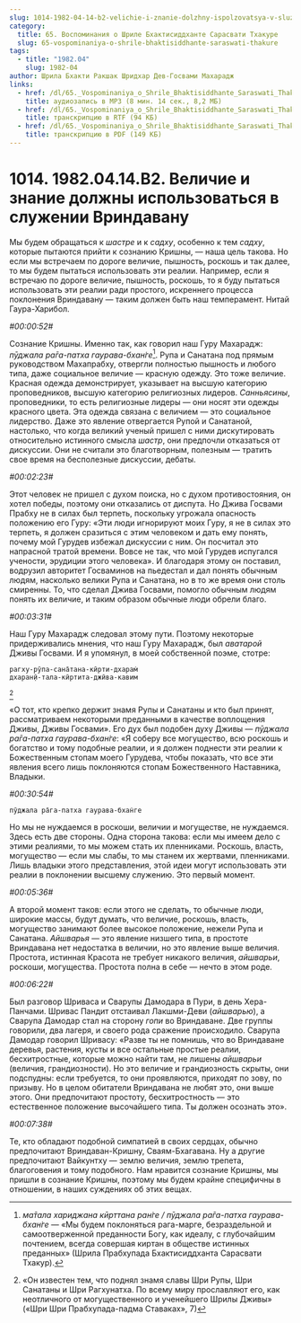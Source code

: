 ```yaml
---
slug: 1014-1982-04-14-b2-velichie-i-znanie-dolzhny-ispolzovatsya-v-sluzhenii-vrindavanu
category:
  title: 65. Воспоминания о Шриле Бхактисиддханте Сарасвати Тхакуре
  slug: 65-vospominaniya-o-shrile-bhaktisiddhante-saraswati-thakure
tags:
  - title: "1982.04"
    slug: 1982-04
author: Шрила Бхакти Ракшак Шридхар Дев-Госвами Махарадж
links:
  - href: /dl/65._Vospominaniya_o_Shrile_Bhaktisiddhante_Saraswati_Thakure/1014_1982.04.14.B2_SridharMj_Velichie_i_znanie_dolzhny_ispol'zovat'sja_v_sluzhenii_Vrindavanu.mp3
    title: аудиозапись в MP3 (8 мин. 14 сек., 8,2 МБ)
  - href: /dl/65._Vospominaniya_o_Shrile_Bhaktisiddhante_Saraswati_Thakure/1014_1982.04.14.B2_SridharMj_Velichie_i_znanie_dolzhny_ispol'zovat'sja_v_sluzhenii_Vrindavanu.rtf
    title: транскрипцию в RTF (94 КБ)
  - href: /dl/65._Vospominaniya_o_Shrile_Bhaktisiddhante_Saraswati_Thakure/1014_1982.04.14.B2_SridharMj_Velichie_i_znanie_dolzhny_ispol'zovat'sja_v_sluzhenii_Vrindavanu.pdf
    title: транскрипцию в PDF (149 КБ)
---
```


# 1014. 1982.04.14.B2. Величие и знание должны использоваться в служении Вриндавану

Мы будем обращаться к *шастре* и к *садху*, особенно к тем *садху*, которые пытаются прийти к сознанию Кришны, — наша цель такова. Но если мы встречаем по дороге величие, пышность, роскошь и так далее, то мы будем пытаться использовать эти реалии. Например, если я встречаю по дороге величие, пышность, роскошь, то я буду пытаться использовать эти реалии ради простого, искреннего процесса поклонения Вриндавану — таким должен быть наш темперамент. Нитай Гаура-Харибол.

*#00:00:52#*

Сознание Кришны. Именно так, как говорил наш Гуру Махарадж: *пӯджала ра̄га-патха гаурава-бхан̇ге*[^_ftn1]. Рупа и Санатана под прямым руководством Махапрабху, отвергли полностью пышность и любого типа, даже социальное величие — красную одежду. Это тоже величие. Красная одежда демонстрирует, указывает на высшую категорию проповедников, высшую категорию религиозных лидеров. *Санньясины*, проповедники, то есть религиозные лидеры — они носят эти одежды красного цвета. Эта одежда связана с величием — это социальное лидерство. Даже это явление отвергается Рупой и Санатаной, настолько, что когда великий ученый пришел с ними дискутировать относительно истинного смысла *шастр*, они предпочли отказаться от дискуссии. Они не считали это благотворным, полезным — тратить свое время на бесполезные дискуссии, дебаты.

*#00:02:23#*

Этот человек не пришел с духом поиска, но с духом противостояния, он хотел победы, поэтому они отказались от диспута. Но Джива Госвами Прабху не в силах был терпеть, поскольку угрожала опасность положению его Гуру: «Эти люди игнорируют моих Гуру, я не в силах это терпеть, я должен сразиться с этим человеком и дать ему понять, почему мой Гурудев избежал дискуссии с ним. Он посчитал это напрасной тратой времени. Вовсе не так, что мой Гурудев испугался учености, эрудиции этого человека». И благодаря этому он поставил, водрузил авторитет Госваминов на пьедестал и дал понять обычным людям, насколько велики Рупа и Санатана, но в то же время они столь смиренны. То, что сделал Джива Госвами, помогло обычным людям понять их величие, и таким образом обычные люди обрели благо.

*#00:03:31#*

Наш Гуру Махарадж следовал этому пути. Поэтому некоторые придерживались мнения, что наш Гуру Махарадж, был *аватарой* Дживы Госвами. И я упомянул, в моей собственной поэме, стотре:

    рагху-рӯпа-сана̄тана-кӣрти-дхарам̇
    дхаран̣ӣ-тала-кӣртита-джӣва-кавим
[^_ftn2]

«О тот, кто крепко держит знамя Рупы и Санатаны и кто был принят, рассматриваем некоторыми преданными в качестве воплощения Дживы, Дживы Госвами». Его дух был подобен духу Дживы — *пӯджала ра̄га-патха гаурава-бхан̇ге*: «Я соберу все могущество, всю роскошь и богатство и тому подобные реалии, и я должен поднести эти реалии к Божественным стопам моего Гурудева, чтобы показать, что все эти явления всего лишь поклоняются стопам Божественного Наставника, Владыки.

*#00:30:54#*

    пӯджала ра̄га-патха гаурава-бхан̇ге

Но мы не нуждаемся в роскоши, величии и могуществе, не нуждаемся. Здесь есть две стороны. Одна сторона такова: если мы имеем дело с этими реалиями, то мы можем стать их пленниками. Роскошь, власть, могущество — если мы слабы, то мы станем их жертвами, пленниками. Лишь владыки этого представления, этой идеи могут использовать эти реалии в поклонении высшему служению. Это первый момент.

*#00:05:36#*

А второй момент таков: если этого не сделать, то обычные люди, широкие массы, будут думать, что величие, роскошь, власть, могущество занимают более высокое положение, нежели Рупа и Санатана. *Айшварья* — это явление низшего типа, в простоте Вриндавана нет недостатка в величии, но это явление выше величия. Простота, истинная Красота не требует никакого величия, *айшварьи*, роскоши, могущества. Простота полна в себе — нечто в этом роде.

*#00:06:22#*

Был разговор Шриваса и Сварупы Дамодара в Пури, в день Хера-Панчами. Шривас Пандит отстаивал Лакшми-Деви (*айшварью*), а Сварупа Дамодар стал на сторону *гопи* во Вриндаване. Две группы говорили, два лагеря, и своего рода сражение происходило. Сварупа Дамодар говорил Шривасу: «Разве ты не помнишь, что во Вриндаване деревья, растения, кусты и все остальные простые реалии, бесхитростные, которые можно найти там, не лишены *айшварьи* (величия, грандиозности). Но это величие и грандиозность скрыты, они подспудны: если требуется, то они проявляются, приходят по зову, по призыву. Но в целом обитатели Вриндавана не любят это, они выше этого. Они предпочитают простоту, бесхитростность — это естественное положение высочайшего типа. Ты должен осознать это».

*#00:07:38#*

Те, кто обладают подобной симпатией в своих сердцах, обычно предпочитают Вриндаван-Кришну, Сваям-Бхагавана. Ну а другие предпочитают Вайкунтху — землю величия, землю трепета, благоговения и тому подобного. Нам нравится сознание Кришны, мы пришли в сознание Кришны, поэтому мы будем крайне специфичны в отношении, в наших суждениях об этих вещах.



[^_ftn1]: *ма̄тала хариджана кӣрттана ран̇ге / пӯджала ра̄га-патха гаурава-бхан̇ге* — «Мы будем поклоняться рага-марге, безраздельной и самоотверженной преданности Богу, как идеалу, с глубочайшим почтением, всегда совершая киртан в обществе истинных преданных» (Шрила Прабхупада Бхактисиддханта Сарасвати Тхакур).

[^_ftn2]: «Он известен тем, что поднял знамя славы Шри Рупы, Шри Санатаны и Шри Рагхунатха. По всему миру прославляют его, как неотличного от могущественного и ученейшего Шрилы Дживы» («Шри Шри Прабхупада-падма Ставаках», 7)

